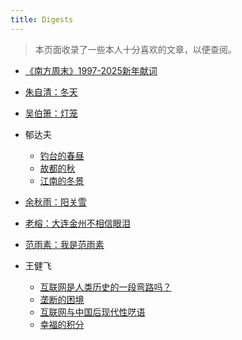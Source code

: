 ```yaml
---
title: Digests
---
```

> 本页面收录了一些本人十分喜欢的文章，以便查阅。

- [《南方周末》1997-2025新年献词](../posts/3144/)

- [朱自清：冬天](../posts/92a1/)
- [吴伯箫：灯笼](../posts/c069/)
- 郁达夫
  - [钓台的春昼](../posts/64b5/)
  - [故都的秋](../posts/706/)
  - [江南的冬景](../posts/b799/)

- [余秋雨：阳关雪](../posts/ca85/)
- [老榕：大连金州不相信眼泪](../posts/8703/)
- [范雨素：我是范雨素](../posts/c1d8)


- 王健飞
  - [互联网是人类历史的一段弯路吗？](https://1q43.blog/post/673/)
  - [垄断的困境](https://1q43.blog/post/766/)
  - [互联网与中国后现代性呓语](https://1q43.blog/post/782/)
  - [幸福的积分](https://1q43.blog/post/5322/)
